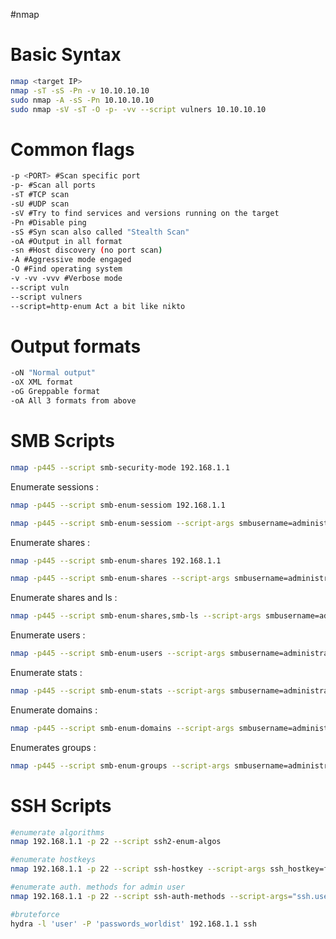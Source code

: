 #nmap
# **Basic Syntax**
```bash
nmap <target IP>
nmap -sT -sS -Pn -v 10.10.10.10
sudo nmap -A -sS -Pn 10.10.10.10
sudo nmap -sV -sT -O -p- -vv --script vulners 10.10.10.10
```

# **Common flags**
```bash
-p <PORT> #Scan specific port
-p- #Scan all ports
-sT #TCP scan
-sU #UDP scan
-sV #Try to find services and versions running on the target
-Pn #Disable ping
-sS #Syn scan also called "Stealth Scan"
-oA #Output in all format
-sn #Host discovery (no port scan)
-A #Aggressive mode engaged
-O #Find operating system
-v -vv -vvv #Verbose mode
--script vuln
--script vulners
--script=http-enum Act a bit like nikto
```

# **Output formats**
```bash
-oN "Normal output"
-oX XML format
-oG Greppable format
-oA All 3 formats from above
```



# SMB Scripts


```bash
nmap -p445 --script smb-security-mode 192.168.1.1
```

Enumerate sessions :
```bash
nmap -p445 --script smb-enum-sessiom 192.168.1.1

nmap -p445 --script smb-enum-sessiom --script-args smbusername=administrator,smbpassword=password 192.168.1.1
```

Enumerate shares :
```bash
nmap -p445 --script smb-enum-shares 192.168.1.1

nmap -p445 --script smb-enum-shares --script-args smbusername=administrator,smbpassword=password 192.168.1.1
```

Enumerate shares and ls :
```bash
nmap -p445 --script smb-enum-shares,smb-ls --script-args smbusername=administrator,smbpassword=password 192.168.1.1
```

Enumerate users :
```bash
nmap -p445 --script smb-enum-users --script-args smbusername=administrator,smbpassword=password 192.168.1.1
```

Enumerate stats :
```bash
nmap -p445 --script smb-enum-stats --script-args smbusername=administrator,smbpassword=password 192.168.1.1
```

Enumerate domains :
```bash
nmap -p445 --script smb-enum-domains --script-args smbusername=administrator,smbpassword=password 192.168.1.1
```

Enumerates groups :
```bash
nmap -p445 --script smb-enum-groups --script-args smbusername=administrator,smbpassword=password 192.168.1.1
```


# SSH Scripts

```bash
#enumerate algorithms
nmap 192.168.1.1 -p 22 --script ssh2-enum-algos

#enumerate hostkeys
nmap 192.168.1.1 -p 22 --script ssh-hostkey --script-args ssh_hostkey=full

#enumerate auth. methods for admin user
nmap 192.168.1.1 -p 22 --script ssh-auth-methods --script-args="ssh.user=admin"

#bruteforce
hydra -l 'user' -P 'passwords_worldist' 192.168.1.1 ssh
```

